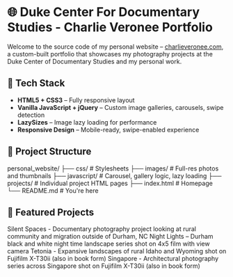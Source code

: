 # 🌐 Duke Center For Documentary Studies - Charlie Veronee Portfolio

Welcome to the source code of my personal website – [charlieveronee.com](https://charlieveronee.com), a custom-built portfolio that showcases my photography projects at the Duke Center of Documentary Studies and my personal work.

## 🔧 Tech Stack

- **HTML5 + CSS3** – Fully responsive layout
- **Vanilla JavaScript + jQuery** – Custom image galleries, carousels, swipe detection
- **LazySizes** – Image lazy loading for performance
- **Responsive Design** – Mobile-ready, swipe-enabled experience

## 📁 Project Structure

personal_website/
├── css/ # Stylesheets
├── images/ # Full-res photos and thumbnails
├── javascript/ # Carousel, gallery logic, lazy loading
├── projects/ # Individual project HTML pages
├── index.html # Homepage
└── README.md # You're here

## 📸 Featured Projects

Silent Spaces - Documentary photography project looking at rural community and migration outside of Durham, NC
Night Lights – Durham black and white night time landscape series shot on 4x5 film with view camera
Tetonia - Expansive landscapes of rural Idaho and Wyoming shot on Fujifilm X-T30ii (also in book form)
Singapore - Architectural photography series across Singapore shot on Fujifilm X-T30ii (also in book form)
